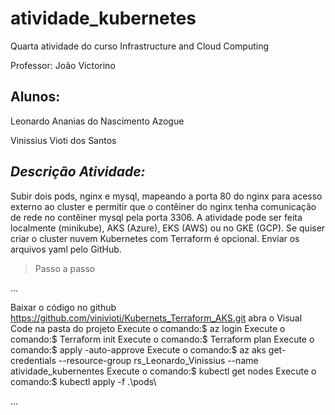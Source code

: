 # atividade_kubernetes
Quarta atividade do curso Infrastructure and Cloud Computing

Professor: João Victorino

## Alunos:

Leonardo Ananias do Nascimento Azogue

Vinissius Vioti dos Santos

## ***Descrição Atividade:***
Subir dois pods, nginx e mysql, mapeando a porta 80 do nginx para acesso externo ao cluster e permitir que o contêiner do nginx tenha comunicação de rede no contêiner mysql pela porta 3306. A atividade pode ser feita localmente (minikube), AKS (Azure), EKS (AWS) ou no GKE (GCP). Se quiser criar o cluster nuvem Kubernetes com Terraform é opcional. Enviar os arquivos yaml pelo GitHub.

> Passo a passo
> 
...

Baixar o código no github https://github.com/vinivioti/Kubernets_Terraform_AKS.git
abra o Visual Code na pasta do projeto
Execute o comando:$ az login 
Execute o comando:$ Terraform init 
Execute o comando:$ Terraform plan
Execute o comando:$ apply -auto-approve
Execute o comando:$ az aks get-credentials --resource-group rs_Leonardo_Vinissius --name atividade_kubernentes
Execute o comando:$ kubectl get nodes
Execute o comando:$ kubectl apply -f .\pods\

...

